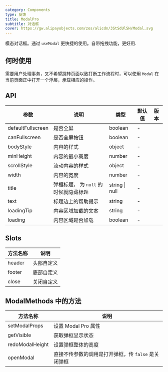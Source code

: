 ```yaml
---
category: Components
type: 反馈
title: ModalPro
subtitle: 对话框
cover: https://gw.alipayobjects.com/zos/alicdn/3StSdUlSH/Modal.svg
---
```


模态对话框。通过 `useModal` 更快捷的使用。自带拖拽功能，更好用.

## 何时使用

需要用户处理事务，又不希望跳转页面以致打断工作流程时，可以使用 `Modal` 在当前页面正中打开一个浮层，承载相应的操作。

## API

| 参数              | 说明                                  | 类型           | 默认值 | 版本 |
| ----------------- | ------------------------------------- | -------------- | ------ | ---- |
| defaultFullscreen | 是否全屏                              | boolean        | -      |      |
| canFullscreen     | 是否全屏按钮                          | boolean        | -      |      |
| bodyStyle         | 内容的样式                            | object         | -      |      |
| minHeight         | 内容的最小高度                        | number         | -      |      |
| scrollStyle       | 滚动内容的样式                        | object         | -      |      |
| width             | 内容的宽度                            | number         | -      |      |
| title             | 弹框标题， 为 `null` 的时候就隐藏标题 | string \| null | -      |      |
| text              | 标题边上的帮助提示                    | string         | -      |      |
| loadingTip        | 内容区域加载的文案                    | string         | -      |      |
| loading           | 内容区域是否加载                      | boolean        | -      |      |

## Slots

| 方法名称 | 说明       |
| -------- | ---------- |
| header   | 头部自定义 |
| footer   | 底部自定义 |
| close    | 关闭自定义 |

## ModalMethods 中的方法

| 方法名称        | 说明                                                |
| --------------- | --------------------------------------------------- |
| setModalProps   | 设置 Modal Pro 属性                                 |
| getVisible      | 获取弹框显示状态                                    |
| redoModalHeight | 设置弹框整体的高度                                  |
| openModal       | 直接不传参数的调用是打开弹框，传 `false` 是关闭弹框 |
